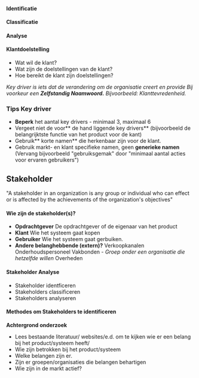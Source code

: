 


#### Identificatie

#### Classificatie

#### Analyse

#### Klantdoelstelling
-	Wat wil de klant?
-	Wat zijn de doelstellingen van de klant?
-	Hoe bereikt de klant zijn doelstellingen?

*Key driver is iets dat de verandering om de organisatie creert en provide Bij voorkeur een **Zelfstandig Naamwoord.**
Bijvoorbeeld: Klanttevredenheid.*
	
### Tips Key driver
-	**Beperk** het aantal key drivers - minimaal 3, maximaal 6
-	Vergeet niet de voor** de hand liggende key drivers** (bijvoorbeeld de belangrijktste functie van het product voor de kant)
-	Gebruik** korte namen** die herkenbaar zijn voor de klant.
-	Gebruik markt- en klant specifieke namen, geen **generieke namen** (Vervang bijvoorbeeld "gebruiksgemak" door "minimaal aantal acties voor ervaren gebruikers")


## Stakeholder
"A stakeholder in an organization is any group or individual who can effect or is affected by the achievements of the organization's objectives"


#### Wie zijn de stakeholder(s)?
-	**Opdrachtgever**
	De opdrachtgever of de eigenaar van het product
-	**Klant**
	Wie het systeem gaat kopen
-	**Gebruiker**
	Wie het systeem gaat gerbuiken.
-	**Andere belanghebbende (extern)?**
	Verkoopkanalen
	Onderhoudspersoneel
	Vakbonden - *Groep onder een organisatie die hetzelfde willen*
	Overheden

#### Stakeholder Analyse
-	Stakeholder identficeren
-	Stakeholders classificeren
-	Stakeholders analyseren

#### Methodes om Stakeholders te identificeren

**Achtergrond onderzoek**

-	Lees bestaande literatuur/ websites/e.d. om te kijken wie er een belang bij het product/systeem heeft/
-	Wie zijn betrokken bij het product/systeem
-	Welke belangen zijn er.
-	Zijn er groepen/organisaties die belangen behartigen
-	Wie zijn in de markt actief?